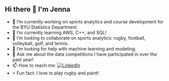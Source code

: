 ## Hi there 👋 I'm Jenna

- 🔭 I’m currently working on sports analytics and course development for the BYU Statistics Department.  
- 🌱 I’m currently learning AWS, C++, and SQL!  
- 👯 I’m looking to collaborate on sports analytics: rugby, football, volleyball, golf, and tennis.  
- 🤔 I’m looking for help with machine learning and modeling.  
- 💬 Ask me about the data competitions I have participated in over the past year!  
- 📫 How to reach me: [![LinkedIn](https://img.shields.io/badge/-LinkedIn-blue?style=flat&logo=linkedin&logoColor=white)](https://www.linkedin.com/in/jenna-worthen-b9a8b2299/)  
- ⚡ Fun fact: I love to play rugby and paint!  
